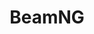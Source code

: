 ---
title: BeamNG
crosslinks:
- titlegore
- modnews
- CoolGamesInc
- FanmadeBeamNGVideos
- Vaporwave
- funny
- nevertellmetheodds
- formula1
- OSHA
---